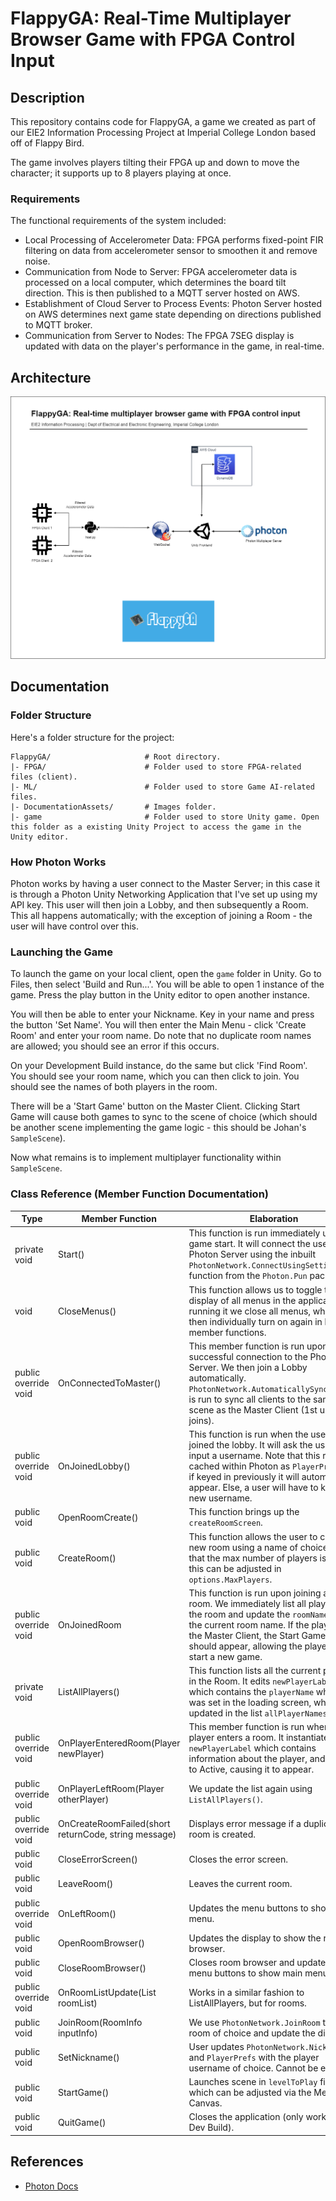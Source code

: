 # FlappyGA: Real-Time Multiplayer Browser Game with FPGA Control Input

## Description

This repository contains code for FlappyGA, a game we created as part of our EIE2 Information Processing Project at Imperial College London based off of Flappy Bird.  

The game involves players tilting their FPGA up and down to move the character; it supports up to 8 players playing at once.  

### Requirements

The functional requirements of the system included:
  - Local Processing of Accelerometer Data: FPGA performs fixed-point FIR filtering on data from accelerometer sensor to smoothen it and remove noise.
  - Communication from Node to Server: FPGA accelerometer data is processed on a local computer, which determines the board tilt direction. This is then published to a MQTT server hosted on AWS.
  - Establishment of Cloud Server to Process Events: Photon Server hosted on AWS determines next game state depending on directions published to MQTT broker.
  - Communication from Server to Nodes: The FPGA 7SEG display is updated with data on the player's performance in the game, in real-time.

## Architecture

![architecture](./DocumentationAssets/updateddiagram.png)

## Documentation

### Folder Structure

Here's a folder structure for the project:

```
FlappyGA/                     # Root directory.
|- FPGA/                      # Folder used to store FPGA-related files (client).
|- ML/                        # Folder used to store Game AI-related files.
|- DocumentationAssets/       # Images folder.
|- game                       # Folder used to store Unity game. Open this folder as a existing Unity Project to access the game in the Unity editor.
```

### How Photon Works

Photon works by having a user connect to the Master Server; in this case it is through a Photon Unity Networking Application that I've set up using my API key. This user will then join a Lobby, and then subsequently a Room. This all happens automatically; with the exception of joining a Room - the user will have control over this.  

### Launching the Game

To launch the game on your local client, open the `game` folder in Unity. Go to Files, then select 'Build and Run...'. You will be able to open 1 instance of the game. Press the play button in the Unity editor to open another instance.  

You will then be able to enter your Nickname. Key in your name and press the button 'Set Name'. You will then enter the Main Menu - click 'Create Room' and enter your room name. Do note that no duplicate room names are allowed; you should see an error if this occurs.  

On your Development Build instance, do the same but click 'Find Room'. You should see your room name, which you can then click to join. You should see the names of both players in the room.  

There will be a 'Start Game' button on the Master Client. Clicking Start Game will cause both games to sync to the scene of choice (which should be another scene implementing the game logic - this should be Johan's `SampleScene`).  

Now what remains is to implement multiplayer functionality within `SampleScene`.  

### Class Reference (Member Function Documentation)

|Type|Member Function|Elaboration|
|---|---|---|
|private void|Start()|This function is run immediately upon game start. It will connect the user to the Photon Server using the inbuilt `PhotonNetwork.ConnectUsingSettings()` function from the `Photon.Pun` package.|
|void|CloseMenus()|This function allows us to toggle the display of all menus in the application. By running it we close all menus, which we then individually turn on again in later member functions.|
|public override void|OnConnectedToMaster()|This member function is run upon successful connection to the Photon Server. We then join a Lobby automatically. `PhotonNetwork.AutomaticallySyncScene()` is run to sync all clients to the same scene as the Master Client (1st user who joins).|
|public override void|OnJoinedLobby()|This function is run when the user has joined the lobby. It will ask the user to input a username. Note that this result is cached within Photon as `PlayerPrefs`, so if keyed in previously it will automatically appear. Else, a user will have to key in a new username.|
|public void|OpenRoomCreate()|This function brings up the `createRoomScreen`.|
|public void|CreateRoom()|This function allows the user to create a new room using a name of choice. Note that the max number of players is 8, but this can be adjusted in `options.MaxPlayers`.|
|public override void|OnJoinedRoom|This function is run upon joining a new room. We immediately list all players in the room and update the `roomNameText` to the current room name. If the player is the Master Client, the Start Game button should appear, allowing the player to start a new game.|
|private void|ListAllPlayers()|This function lists all the current players in the Room. It edits `newPlayerLabel`, which contains the `playerName` which was set in the loading screen, which is updated in the list `allPlayerNames`.|
|public override void|OnPlayerEnteredRoom(Player newPlayer)|This member function is run when a new player enters a room. It instantiates a `newPlayerLabel` which contains information about the player, and sets it to Active, causing it to appear.|
|public override void|OnPlayerLeftRoom(Player otherPlayer)|We update the list again using `ListAllPlayers()`.|
|public override void|OnCreateRoomFailed(short returnCode, string message)|Displays error message if a duplicate room is created.|
|public void|CloseErrorScreen()|Closes the error screen.|
|public void|LeaveRoom()|Leaves the current room.|
|public override void|OnLeftRoom()|Updates the menu buttons to show main menu.|
|public void|OpenRoomBrowser()|Updates the display to show the room browser.|
|public void|CloseRoomBrowser()|Closes room browser and updates the menu buttons to show main menu.|
|public override void|OnRoomListUpdate(List<RoomInfo> roomList)|Works in a similar fashion to ListAllPlayers, but for rooms.|
|public void|JoinRoom(RoomInfo inputInfo)|We use `PhotonNetwork.JoinRoom` to join a room of choice and update the display.|
|public void|SetNickname()|User updates `PhotonNetwork.NickName` and `PlayerPrefs` with the player username of choice. Cannot be empty.|
|public void|StartGame()|Launches scene in `levelToPlay` field, which can be adjusted via the Menu Canvas.|
|public void|QuitGame()|Closes the application (only works in Dev Build).|

## References

- [Photon Docs](https://doc.photonengine.com/pun/current/getting-started/pun-intro)
